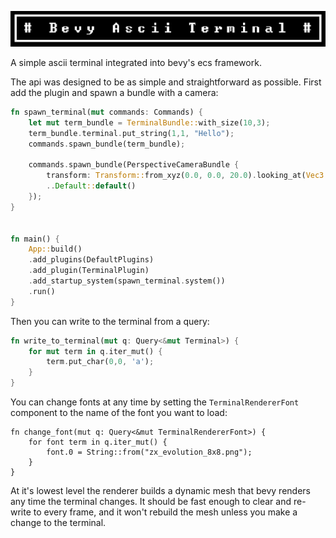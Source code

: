 ![](images/title.png)

A simple ascii terminal integrated into bevy's ecs framework.

The api was designed to be as simple and straightforward as possible. First add the plugin and spawn a bundle with a camera:

```rust
fn spawn_terminal(mut commands: Commands) {
    let mut term_bundle = TerminalBundle::with_size(10,3);
    term_bundle.terminal.put_string(1,1, "Hello");
    commands.spawn_bundle(term_bundle);

    commands.spawn_bundle(PerspectiveCameraBundle {
        transform: Transform::from_xyz(0.0, 0.0, 20.0).looking_at(Vec3::ZERO, Vec3::Y),
        ..Default::default()
    });
}


fn main() {
    App::build()
    .add_plugins(DefaultPlugins)
    .add_plugin(TerminalPlugin)
    .add_startup_system(spawn_terminal.system())
    .run()
}
```

Then you can write to the terminal from a query:

```rust
fn write_to_terminal(mut q: Query<&mut Terminal>) {
    for mut term in q.iter_mut() {
        term.put_char(0,0, 'a');
    }
}
```

You can change fonts at any time by setting the `TerminalRendererFont` component to the name of the font you want to load:
```
fn change_font(mut q: Query<&mut TerminalRendererFont>) {
    for font term in q.iter_mut() {
        font.0 = String::from("zx_evolution_8x8.png");
    }
}
```

At it's lowest level the renderer builds a dynamic mesh that bevy renders any time the terminal changes. It should be fast enough to clear and re-write to every frame, and it won't rebuild the mesh unless you make a change to the terminal.